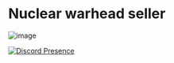 # Nuclear warhead seller
![image](https://github.com/user-attachments/assets/f0b1a3ea-5a3f-4042-9a8f-63135d08b9c3)


[![Discord Presence](https://lanyard.cnrad.dev/api/957344569685594122)](https://discord.com/users/957344569685594122)
